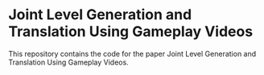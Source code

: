 
# Joint Level Generation and Translation Using Gameplay Videos

This repository contains the code for the paper Joint Level Generation and Translation Using Gameplay Videos. 

